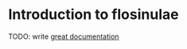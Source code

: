 # Introduction to flosinulae

TODO: write [great documentation](http://jacobian.org/writing/what-to-write/)
